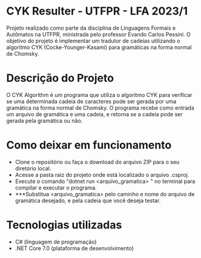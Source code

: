 # **CYK Resulter - UTFPR - LFA 2023/1**

Projeto realizado como parte da disciplina de Linguagens Formais e Autômatos na UTFPR, ministrada pelo professor Evando Carlos Pessini. O objetivo do projeto é implementar um tradutor de cadeias utilizando o algoritmo CYK (Cocke-Younger-Kasami) para gramáticas na forma normal de Chomsky.

# Descrição do Projeto

O CYK Algorithm é um programa que utiliza o algoritmo CYK para verificar se uma determinada cadeia de caracteres pode ser gerada por uma gramática na forma normal de Chomsky. O programa recebe como entrada um arquivo de gramática e uma cadeia, e retorna se a cadeia pode ser gerada pela gramática ou não.

# Como deixar em funcionamento

- Clone o repositório ou faça o download do arquivo ZIP para o seu diretório local.
- Acesse a pasta raiz do projeto onde está localizado o arquivo .csproj.
- Execute o comando "dotnet run <arquivo_gramatica> <cadeia>" no terminal para compilar e executar o programa.
- ***Substitua <arquivo_gramatica> pelo caminho e nome do arquivo de gramática desejado, e <cadeia> pela cadeia que você deseja testar.

# Tecnologias utilizadas

- C# (linguagem de programação)
- .NET Core 7.0 (plataforma de desenvolvimento)